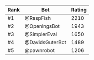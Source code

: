 Rank|Bot|Rating
---|---|---
#1|@RaspFish|2210
#2|@OpeningsBot|1943
#3|@SimplerEval|1650
#4|@DavidsGuterBot|1489
#5|@pawnrobot|1206
